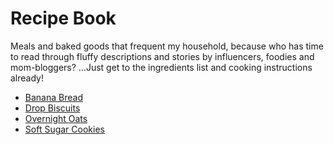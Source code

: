 # Recipe Book

Meals and baked goods that frequent my household, because who has time to read through fluffy descriptions and stories by influencers, foodies and mom-bloggers? ...Just get to the ingredients list and cooking instructions already!

* [Banana Bread](banana_bread.md)
* [Drop Biscuits](drop_biscuits.md)
* [Overnight Oats](overnight_oats.md)
* [Soft Sugar Cookies](soft_sugar_cookies.md)
